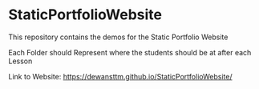 # StaticPortfolioWebsite
This repository contains the demos for the Static Portfolio Website 

Each Folder should Represent where the students should be at after each Lesson

Link to Website:
https://dewansttm.github.io/StaticPortfolioWebsite/
